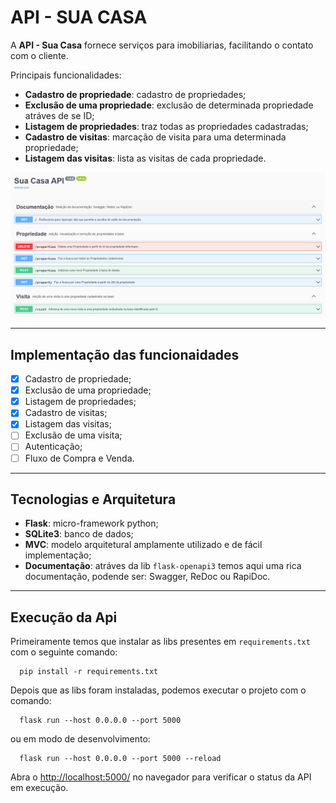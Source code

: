 # API - SUA CASA

A **API - Sua Casa** fornece serviços para imobiliarias, facilitando o contato com o cliente.

Principais funcionalidades:
- **Cadastro de propriedade**: cadastro de propriedades;
- **Exclusão de uma propriedade**: exclusão de determinada propriedade atráves de se ID;
- **Listagem de propriedades**: traz todas as propriedades cadastradas;
- **Cadastro de visitas**: marcação de visita para uma determinada propriedade;
- **Listagem das visitas**: lista as visitas de cada propriedade.

![Print da documentação SWagger](./static/images/swagger.png "Print da Documemntação Swagger")

---
## Implementação das funcionaidades
- [x] Cadastro de propriedade;
- [x] Exclusão de uma propriedade;
- [x] Listagem de propriedades;
- [x] Cadastro de visitas;
- [x] Listagem das visitas;
- [ ] Exclusão de uma visita;
- [ ] Autenticação;
- [ ] Fluxo de Compra e Venda.

---
## Tecnologias e Arquitetura
- **Flask**: micro-framework python;
- **SQLite3**: banco de dados;
- **MVC**: modelo arquitetural amplamente utilizado e de fácil implementação;
- **Documentação**: atráves da lib `flask-openapi3` temos aqui uma rica documentação, podende ser: Swagger, ReDoc ou RapiDoc.

---
## Execução da Api

Primeiramente temos que instalar as libs presentes em `requirements.txt` com o seguinte comando:
  ```
    pip install -r requirements.txt
  ```
Depois que as libs foram instaladas, podemos executar o projeto com o comando:
  ```
    flask run --host 0.0.0.0 --port 5000
  ```
  ou em modo de desenvolvimento:
  ```
    flask run --host 0.0.0.0 --port 5000 --reload
  ```

Abra o [http://localhost:5000/](http://localhost:5000/) no navegador para verificar o status da API em execução.